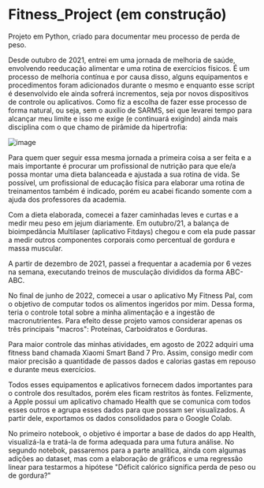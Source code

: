 # Fitness_Project (em construção)
Projeto em Python, criado para documentar meu processo de perda de peso.

Desde outubro de 2021, entrei em uma jornada de melhoria de saúde, envolvendo reeducação alimentar e uma rotina de exercícios físicos. É um processo de melhoria contínua e por causa disso, alguns equipamentos e procedimentos foram adicionados durante o mesmo e enquanto esse script é desenvolvido ele ainda sofrerá incrementos, seja por novos dispositivos de controle ou aplicativos. Como fiz a escolha de fazer esse processo de forma natural, ou seja, sem o auxílio de SARMS, sei que levarei tempo para alcançar meu limite e isso me exige (e continuará exigindo) ainda mais disciplina com o que chamo de pirâmide da hipertrofia:

   ![image](https://user-images.githubusercontent.com/90408618/208966158-fca2c0bd-f36a-4d64-8aee-779b781b8b78.png)


Para quem quer seguir essa mesma jornada a primeira coisa a ser feita e a mais importante é procurar um profissional de nutrição para que ele/a possa montar uma dieta balanceada e ajustada a sua rotina de vida. Se possível, um profissional de educação física para elaborar uma rotina de treinamentos também é indicado, porém eu acabei ficando somente com a ajuda dos professores da academia.

Com a dieta elaborada, comecei a fazer caminhadas leves e curtas e a medir meu peso em jejum diariamente. Em outubro/21, a balança de bioimpedância Multilaser (aplicativo Fitdays) chegou e com ela pude passar a medir outros componentes corporais como percentual de gordura e massa muscular.

A partir de dezembro de 2021, passei a frequentar a academia por 6 vezes na semana, executando treinos de musculação divididos da forma ABC-ABC.

No final de junho de 2022, comecei a usar o aplicativo My Fitness Pal, com o objetivo de computar todos os alimentos ingeridos por mim. Dessa forma, teria o controle total sobre a minha alimentação e a ingestão de macronutrientes. Para efeito desse projeto vamos considerar apenas os três principais "macros": Proteínas, Carboidratos e Gorduras.

Para maior controle das minhas atividades, em agosto de 2022 adquiri uma fitness band chamada Xiaomi Smart Band 7 Pro. Assim, consigo medir com maior precisão a quantidade de passos dados e calorias gastas em repouso e durante meus exercícios.

Todos esses equipamentos e aplicativos fornecem dados importantes para o controle dos resultados, porém eles ficam restritos às fontes. Felizmente, a Apple possui um aplicativo chamado Health que se comunica com todos esses outros e agrupa esses dados para que possam ser visualizados. A partir dele, exportamos os dados consolidados para o Google Colab.

No primeiro notebook, o objetivo é importar a base de dados do app Health, visualizá-la e tratá-la de forma adequada para uma futura análise. No segundo notebok, passaremos para a parte analítica, ainda com algumas adições ao dataset, mas com a elaboração de gráficos e uma regressão linear para testarmos a hipótese "Déficit calórico significa perda de peso ou de gordura?"
